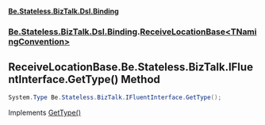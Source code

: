 #### [Be.Stateless.BizTalk.Dsl.Binding](README.md 'README')
### [Be.Stateless.BizTalk.Dsl.Binding](Be.Stateless.BizTalk.Dsl.Binding.md 'Be.Stateless.BizTalk.Dsl.Binding').[ReceiveLocationBase&lt;TNamingConvention&gt;](ReceiveLocationBase_TNamingConvention_.md 'Be.Stateless.BizTalk.Dsl.Binding.ReceiveLocationBase<TNamingConvention>')

## ReceiveLocationBase<TNamingConvention>.Be.Stateless.BizTalk.IFluentInterface.GetType() Method

```csharp
System.Type Be.Stateless.BizTalk.IFluentInterface.GetType();
```

Implements [GetType()](https://docs.microsoft.com/en-us/dotnet/api/Be.Stateless.BizTalk.IFluentInterface.GetType 'Be.Stateless.BizTalk.IFluentInterface.GetType')